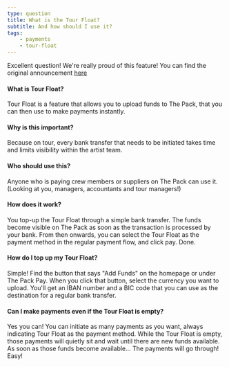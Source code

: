 ```yaml
---
type: question
title: What is the Tour Float?
subtitle: And how should I use it?
tags:
    - payments
    - tour-float
---
```


Excellent question! We're really proud of this feature!
You can find the original announcement [here](https://blog.partofthepack.com/introducing-tour-float-and-contingency/)

#### What is Tour Float?
Tour Float is a feature that allows you to upload funds to The Pack, that you can then use to make payments instantly. 

#### Why is this important?
Because on tour, every bank transfer that needs to be initiated takes time and limits visibility within the artist team.

#### Who should use this?
Anyone who is paying crew members or suppliers on The Pack can use it. (Looking at you, managers, accountants and tour managers!)

#### How does it work?
You top-up the Tour Float through a simple bank transfer.
The funds become visible on The Pack as soon as the transaction is processed by your bank. 
From then onwards, you can select the Tour Float as the payment method in the regular payment flow, and click pay. Done.

#### How do I top up my Tour Float?
Simple! 
Find the button that says "Add Funds" on the homepage or under The Pack Pay.
When you click that button, select the currency you want to upload. You'll get an IBAN number and a BIC code that you can use as the destination for a regular bank transfer.

#### Can I make payments even if the Tour Float is empty?
Yes you can!
You can initiate as many payments as you want, always indicating Tour Float as the payment method.
While the Tour Float is empty, those payments will quietly sit and wait until there are new funds available.
As soon as those funds become available... The payments will go through! Easy!
